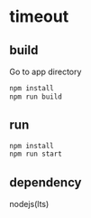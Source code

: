 # timeout

## build
Go to app directory
```bash
npm install
npm run build
```

## run
```bash
npm install
npm run start
```

## dependency
nodejs(lts)

